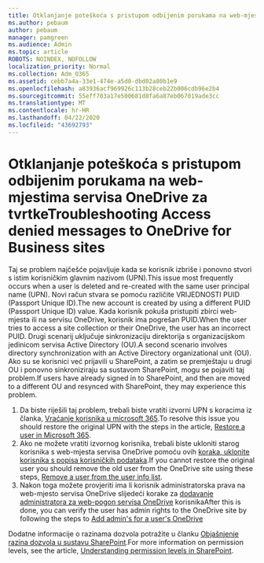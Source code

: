 ```yaml
---
title: Otklanjanje poteškoća s pristupom odbijenim porukama na web-mjestima servisa OneDrive za tvrtke
ms.author: pebaum
author: pebaum
manager: pamgreen
ms.audience: Admin
ms.topic: article
ROBOTS: NOINDEX, NOFOLLOW
localization_priority: Normal
ms.collection: Adm_O365
ms.assetid: cebb7a4a-33e1-474e-a5d0-dbd02a80b1e9
ms.openlocfilehash: a83936acf969926c113b28ceb22b006cdb96e2b4
ms.sourcegitcommit: 55eff703a17e500681d8fa6a87eb067019ade3cc
ms.translationtype: MT
ms.contentlocale: hr-HR
ms.lasthandoff: 04/22/2020
ms.locfileid: "43692793"
---
```

# <a name="troubleshooting-access-denied-messages-to-onedrive-for-business-sites"></a><span data-ttu-id="778f6-102">Otklanjanje poteškoća s pristupom odbijenim porukama na web-mjestima servisa OneDrive za tvrtke</span><span class="sxs-lookup"><span data-stu-id="778f6-102">Troubleshooting Access denied messages to OneDrive for Business sites</span></span>

<span data-ttu-id="778f6-103">Taj se problem najčešće pojavljuje kada se korisnik izbriše i ponovno stvori s istim korisničkim glavnim nazivom (UPN).</span><span class="sxs-lookup"><span data-stu-id="778f6-103">This issue most frequently occurs when a user is deleted and re-created with the same user principal name (UPN).</span></span> <span data-ttu-id="778f6-104">Novi račun stvara se pomoću različite VRIJEDNOSTI PUID (Passport Unique ID).</span><span class="sxs-lookup"><span data-stu-id="778f6-104">The new account is created by using a different PUID (Passport Unique ID) value.</span></span> <span data-ttu-id="778f6-105">Kada korisnik pokuša pristupiti zbirci web-mjesta ili na servisu OneDrive, korisnik ima pogrešan PUID.</span><span class="sxs-lookup"><span data-stu-id="778f6-105">When the user tries to access a site collection or their OneDrive, the user has an incorrect PUID.</span></span> <span data-ttu-id="778f6-106">Drugi scenarij uključuje sinkronizaciju direktorija s organizacijskom jedinicom servisa Active Directory (OU).</span><span class="sxs-lookup"><span data-stu-id="778f6-106">A second scenario involves directory synchronization with an Active Directory organizational unit (OU).</span></span> <span data-ttu-id="778f6-107">Ako su se korisnici već prijavili u SharePoint, a zatim se premještaju u drugi OU i ponovno sinkroniziraju sa sustavom SharePoint, mogu se pojaviti taj problem.</span><span class="sxs-lookup"><span data-stu-id="778f6-107">If users have already signed in to SharePoint, and then are moved to a different OU and resynced with SharePoint, they may experience this problem.</span></span>

1. <span data-ttu-id="778f6-108">Da biste riješili taj problem, trebali biste vratiti izvorni UPN s koracima iz članka, [Vraćanje korisnika u microsoft 365](https://docs.microsoft.com/office365/admin/add-users/restore-user?view=o365-worldwide).</span><span class="sxs-lookup"><span data-stu-id="778f6-108">To resolve this issue you should restore the original UPN with the steps in the article, [Restore a user in Microsoft 365](https://docs.microsoft.com/office365/admin/add-users/restore-user?view=o365-worldwide).</span></span>
2. <span data-ttu-id="778f6-109">Ako ne možete vratiti izvornog korisnika, trebali biste ukloniti starog korisnika s web-mjesta servisa OneDrive pomoću ovih [koraka, uklonite korisnika s popisa korisničkih podataka]().</span><span class="sxs-lookup"><span data-stu-id="778f6-109">If you cannot restore the original user you should remove the old user from the OneDrive site using these steps, [Remove a user from the user info list]().</span></span> 
3. <span data-ttu-id="778f6-110">Nakon toga možete provjeriti ima li korisnik administratorska prava na web-mjesto servisa OneDrive slijedeći korake za [dodavanje administratora za web-pogon servisa OneDrive](https://docs.microsoft.com/sharepoint/manage-user-profiles) korisnika</span><span class="sxs-lookup"><span data-stu-id="778f6-110">After this is done, you can verify the user has admin rights to the OneDrive site by following the steps to [Add admin's for a user's OneDrive](https://docs.microsoft.com/sharepoint/manage-user-profiles)</span></span>

<span data-ttu-id="778f6-111">Dodatne informacije o razinama dozvola potražite u članku [Objašnjenje razina dozvola u sustavu SharePoint](https://docs.microsoft.com/sharepoint/understanding-permission-levels).</span><span class="sxs-lookup"><span data-stu-id="778f6-111">For more information on permission levels, see the article, [Understanding permission levels in SharePoint](https://docs.microsoft.com/sharepoint/understanding-permission-levels).</span></span>
